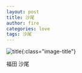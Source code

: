 ```yaml
---
layout: post
title: 沙尾
author: fire
categories: love 
tags: 沙尾
---
```


![title](https://image.sideproject.cn/titlex/titlex_012.jpg){:class="image-title"}

福田 沙尾